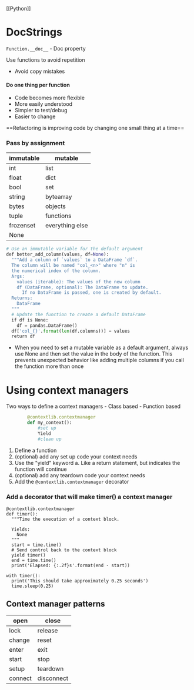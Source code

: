 [[Python]]
# DocStrings
`Function.__doc__`
	- Doc property

Use functions to avoid repetition
- Avoid copy mistakes

#### Do one thing per function
- Code becomes more flexible
- More easily understood
- Simpler to test/debug
- Easier to change

==Refactoring is improving code by changing one small thing at a time==

### Pass by assignment 
| immutable | mutable         |
| --------- | --------------- |
| int       | list            |
| float     | dict            |
| bool      | set             |
| string    | bytearray       |
| bytes     | objects         |
| tuple     | functions       |
| frozenset | everything else |
| None          |                 |

```python
# Use an immutable variable for the default argument
def better_add_column(values, df=None):
  """Add a column of `values` to a DataFrame `df`.
  The column will be named "col_<n>" where "n" is
  the numerical index of the column.
  Args:
    values (iterable): The values of the new column
    df (DataFrame, optional): The DataFrame to update.
      If no DataFrame is passed, one is created by default.
  Returns:
    DataFrame
  """
  # Update the function to create a default DataFrame
  if df is None:
    df = pandas.DataFrame()
  df['col_{}'.format(len(df.columns))] = values
  return df
```
- When you need to set a mutable variable as a default argument, always use None and then set the value in the body of the function. This prevents unexpected behavior like adding multiple columns if you call the function more than once



# Using context managers

Two ways to define a context managers
	- Class based
	- Function based
```python
		@contextlib.contextmanager
		def my_context():
			#set up
			Yield
			#clean up
```
1. Define a function
2. (optional) add any set up code your context needs
3. Use the "yield" keyword
    a. Like a return statement, but indicates the function will continue
4. (optional) add any teardown code your context needs
5. Add the `@contextlib.contextmanager` decorator
	
	
### Add a decorator that will make timer() a context manager
	@contextlib.contextmanager
	def timer():
	  """Time the execution of a context block.
	
	  Yields:
	    None
	  """
	  start = time.time()
	  # Send control back to the context block
	  yield timer()
	  end = time.time()
	  print('Elapsed: {:.2f}s'.format(end - start))
	
	with timer():
	  print('This should take approximately 0.25 seconds')
	  time.sleep(0.25)

## Context manager patterns
| open    | close    |
| ------- | -------- |
| lock    | release  |
| change  | reset    |
| enter   | exit     |
| start   | stop     |
| setup   | teardown |
| connect | disconnect         |

